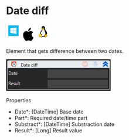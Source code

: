 # Date diff

![](<../../../../.gitbook/assets/image (151).png>)

Element that gets difference between two dates.

![](<../../../../.gitbook/assets/image (206).png>)

Properties

* Date\*: \[DateTime] Base date
* Part\*: Required date/time part
* Substract\*: \[DateTime] Substraction date
* Result\*: \[Long] Result value
